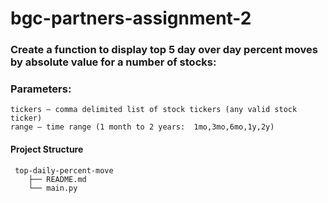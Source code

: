 # bgc-partners-assignment-2
### Create a function to display top 5 day over day percent moves by absolute value for a number of stocks:
### Parameters:  	
```
tickers – comma delimited list of stock tickers (any valid stock ticker)
range – time range (1 month to 2 years:  1mo,3mo,6mo,1y,2y)
```

#### Project Structure

```angular2html
 top-daily-percent-move
    ├── README.md
    └── main.py
```